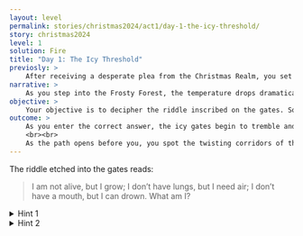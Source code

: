 ```yaml
---
layout: level
permalink: stories/christmas2024/act1/day-1-the-icy-threshold/
story: christmas2024
level: 1
solution: Fire
title: "Day 1: The Icy Threshold"
previosly: >
    After receiving a desperate plea from the Christmas Realm, you set out on a quest to restore the fading Christmas Spirit. The first step in your journey leads you to the edge of the Frosty Forest, a once-beautiful place now engulfed in a bone-chilling cold. Ahead lies the Guardian's keep, where the Ember of Warmth is hidden deep within the Vault of the Hearth. But before you can enter, you must solve the riddle that seals the gates.
narrative: >
    As you step into the Frosty Forest, the temperature drops dramatically. The trees, once green and full of life, are now coated in thick layers of frost. A dense fog rolls in, obscuring your path, and the only sound is the crunch of snow beneath your feet. You approach the towering gates of the Guardian’s keep. Carved into the gate is an ancient riddle, the key to unlocking the entrance and beginning your quest.
objective: >
    Your objective is to decipher the riddle inscribed on the gates. Solving it will open the way forward, allowing you to enter the keep and continue your journey to reclaim the Ember of Warmth.
outcome: >
    As you enter the correct answer, the icy gates begin to tremble and groan, slowly revealing the path beyond. The fog begins to clear, and you step forward, ready to face whatever challenges lie ahead.
    <br><br>
    As the path opens before you, you spot the twisting corridors of the Frozen Labyrinth. When you get there, you will have to navigate this ever-changing maze to draw closer to the Ember of Warmth and its imprisoned Guardian.
---
```


The riddle etched into the gates reads:

> I am not alive, but I grow; I don’t have lungs, but I need air; I don’t have a mouth, but I can drown. What am I?


<details>
 <summary>Hint 1</summary>
 "I thrive on fuel but vanish in water."
</details>

<details>
 <summary>Hint 2</summary>
 "I'm used to warm homes and light the way in darkness."
</details>
